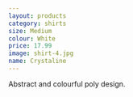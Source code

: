 ```yaml
---
layout: products
category: shirts
size: Medium
colour: White
price: 17.99
image: shirt-4.jpg
name: Crystaline
---
```


Abstract and colourful poly design.
